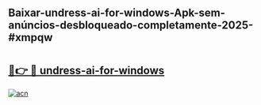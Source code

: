 ## Baixar-undress-ai-for-windows-Apk-sem-anúncios-desbloqueado-completamente-2025-#xmpqw

# <h2><a href="https://ainizakaria.my?title=undress-ai-for-windows&ref=20M">🔗👉 🔴 undress-ai-for-windows</a></h2>

[![acn](https://github.com/user-attachments/assets/0f9c940e-d8b0-45ae-aac7-cd30a18b3e1c)](https://ainizakaria.my?title=undress-ai-for-windows&ref=20M)

